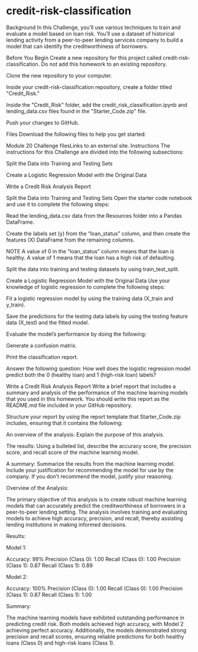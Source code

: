 # credit-risk-classification

Background
In this Challenge, you’ll use various techniques to train and evaluate a model based on loan risk. You’ll use a dataset of historical lending activity from a peer-to-peer lending services company to build a model that can identify the creditworthiness of borrowers.

Before You Begin
Create a new repository for this project called credit-risk-classification. Do not add this homework to an existing repository.

Clone the new repository to your computer.

Inside your credit-risk-classification repository, create a folder titled "Credit_Risk."

Inside the "Credit_Risk" folder, add the credit_risk_classification.ipynb and lending_data.csv files found in the "Starter_Code.zip" file.

Push your changes to GitHub.

Files
Download the following files to help you get started:

Module 20 Challenge filesLinks to an external site.
Instructions
The instructions for this Challenge are divided into the following subsections:

Split the Data into Training and Testing Sets

Create a Logistic Regression Model with the Original Data

Write a Credit Risk Analysis Report

Split the Data into Training and Testing Sets
Open the starter code notebook and use it to complete the following steps:

Read the lending_data.csv data from the Resources folder into a Pandas DataFrame.

Create the labels set (y) from the “loan_status” column, and then create the features (X) DataFrame from the remaining columns.

NOTE
A value of 0 in the “loan_status” column means that the loan is healthy. A value of 1 means that the loan has a high risk of defaulting.

Split the data into training and testing datasets by using train_test_split.

Create a Logistic Regression Model with the Original Data
Use your knowledge of logistic regression to complete the following steps:

Fit a logistic regression model by using the training data (X_train and y_train).

Save the predictions for the testing data labels by using the testing feature data (X_test) and the fitted model.

Evaluate the model’s performance by doing the following:

Generate a confusion matrix.

Print the classification report.

Answer the following question: How well does the logistic regression model predict both the 0 (healthy loan) and 1 (high-risk loan) labels?

Write a Credit Risk Analysis Report
Write a brief report that includes a summary and analysis of the performance of the machine learning models that you used in this homework. You should write this report as the README.md file included in your GitHub repository.

Structure your report by using the report template that Starter_Code.zip includes, ensuring that it contains the following:

An overview of the analysis: Explain the purpose of this analysis.

The results: Using a bulleted list, describe the accuracy score, the precision score, and recall score of the machine learning model.

A summary: Summarize the results from the machine learning model. Include your justification for recommending the model for use by the company. If you don’t recommend the model, justify your reasoning.

Overview of the Analysis:

The primary objective of this analysis is to create robust machine learning models that can accurately predict the creditworthiness of borrowers in a peer-to-peer lending setting. The analysis involves training and evaluating models to achieve high accuracy, precision, and recall, thereby assisting lending institutions in making informed decisions.

Results:

Model 1:

Accuracy: 99%
Precision (Class 0): 1.00
Recall (Class 0): 1.00
Precision (Class 1): 0.87
Recall (Class 1): 0.89

Model 2:

Accuracy: 100%
Precision (Class 0): 1.00
Recall (Class 0): 1.00
Precision (Class 1): 0.87
Recall (Class 1): 1.00

Summary:

The machine learning models have exhibited outstanding performance in predicting credit risk. Both models achieved high accuracy, with Model 2 achieving perfect accuracy. Additionally, the models demonstrated strong precision and recall scores, ensuring reliable predictions for both healthy loans (Class 0) and high-risk loans (Class 1).
